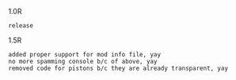 1.0R
	
	release

1.5R

	added proper support for mod info file, yay
	no more spamming console b/c of above, yay
	removed code for pistons b/c they are already transparent, yay